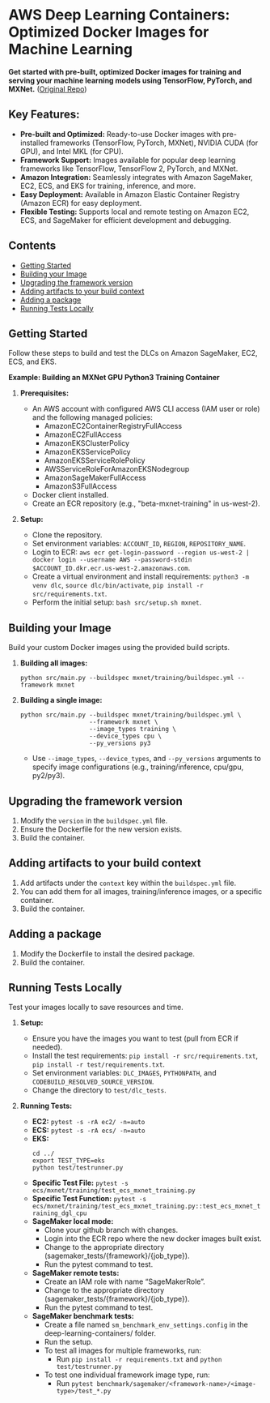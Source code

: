 # AWS Deep Learning Containers: Optimized Docker Images for Machine Learning

**Get started with pre-built, optimized Docker images for training and serving your machine learning models using TensorFlow, PyTorch, and MXNet.** ([Original Repo](https://github.com/aws/deep-learning-containers))

## Key Features:

*   **Pre-built and Optimized:** Ready-to-use Docker images with pre-installed frameworks (TensorFlow, PyTorch, MXNet), NVIDIA CUDA (for GPU), and Intel MKL (for CPU).
*   **Framework Support:**  Images available for popular deep learning frameworks like TensorFlow, TensorFlow 2, PyTorch, and MXNet.
*   **Amazon Integration:** Seamlessly integrates with Amazon SageMaker, EC2, ECS, and EKS for training, inference, and more.
*   **Easy Deployment:** Available in Amazon Elastic Container Registry (Amazon ECR) for easy deployment.
*   **Flexible Testing:** Supports local and remote testing on Amazon EC2, ECS, and SageMaker for efficient development and debugging.

## Contents

*   [Getting Started](#getting-started)
*   [Building your Image](#building-your-image)
*   [Upgrading the framework version](#upgrading-the-framework-version)
*   [Adding artifacts to your build context](#adding-artifacts-to-your-build-context)
*   [Adding a package](#adding-a-package)
*   [Running Tests Locally](#running-tests-locally)

## Getting Started

Follow these steps to build and test the DLCs on Amazon SageMaker, EC2, ECS, and EKS.

**Example: Building an MXNet GPU Python3 Training Container**

1.  **Prerequisites:**
    *   An AWS account with configured AWS CLI access (IAM user or role) and the following managed policies:
        *   AmazonEC2ContainerRegistryFullAccess
        *   AmazonEC2FullAccess
        *   AmazonEKSClusterPolicy
        *   AmazonEKSServicePolicy
        *   AmazonEKSServiceRolePolicy
        *   AWSServiceRoleForAmazonEKSNodegroup
        *   AmazonSageMakerFullAccess
        *   AmazonS3FullAccess
    *   Docker client installed.
    *   Create an ECR repository (e.g., "beta-mxnet-training" in us-west-2).

2.  **Setup:**
    *   Clone the repository.
    *   Set environment variables: `ACCOUNT_ID`, `REGION`, `REPOSITORY_NAME`.
    *   Login to ECR: `aws ecr get-login-password --region us-west-2 | docker login --username AWS --password-stdin $ACCOUNT_ID.dkr.ecr.us-west-2.amazonaws.com`.
    *   Create a virtual environment and install requirements: `python3 -m venv dlc`, `source dlc/bin/activate`, `pip install -r src/requirements.txt`.
    *   Perform the initial setup: `bash src/setup.sh mxnet`.

## Building your Image

Build your custom Docker images using the provided build scripts.

1.  **Building all images:**
    ```shell
    python src/main.py --buildspec mxnet/training/buildspec.yml --framework mxnet
    ```

2.  **Building a single image:**
    ```shell
    python src/main.py --buildspec mxnet/training/buildspec.yml \
                       --framework mxnet \
                       --image_types training \
                       --device_types cpu \
                       --py_versions py3
    ```
    *   Use `--image_types`, `--device_types`, and `--py_versions` arguments to specify image configurations (e.g., training/inference, cpu/gpu, py2/py3).

## Upgrading the framework version

1.  Modify the `version` in the `buildspec.yml` file.
2.  Ensure the Dockerfile for the new version exists.
3.  Build the container.

## Adding artifacts to your build context

1.  Add artifacts under the `context` key within the `buildspec.yml` file.
2.  You can add them for all images, training/inference images, or a specific container.
3.  Build the container.

## Adding a package

1.  Modify the Dockerfile to install the desired package.
2.  Build the container.

## Running Tests Locally

Test your images locally to save resources and time.

1.  **Setup:**
    *   Ensure you have the images you want to test (pull from ECR if needed).
    *   Install the test requirements: `pip install -r src/requirements.txt`, `pip install -r test/requirements.txt`.
    *   Set environment variables: `DLC_IMAGES`, `PYTHONPATH`, and `CODEBUILD_RESOLVED_SOURCE_VERSION`.
    *   Change the directory to `test/dlc_tests`.

2.  **Running Tests:**

    *   **EC2:** `pytest -s -rA ec2/ -n=auto`
    *   **ECS:** `pytest -s -rA ecs/ -n=auto`
    *   **EKS:**
        ```shell
        cd ../
        export TEST_TYPE=eks
        python test/testrunner.py
        ```
    *   **Specific Test File:** `pytest -s ecs/mxnet/training/test_ecs_mxnet_training.py`
    *   **Specific Test Function:** `pytest -s ecs/mxnet/training/test_ecs_mxnet_training.py::test_ecs_mxnet_training_dgl_cpu`
    *   **SageMaker local mode:**
        *   Clone your github branch with changes.
        *   Login into the ECR repo where the new docker images built exist.
        *   Change to the appropriate directory (sagemaker_tests/{framework}/{job_type}).
        *   Run the pytest command to test.
    *   **SageMaker remote tests:**
        *   Create an IAM role with name “SageMakerRole”.
        *   Change to the appropriate directory (sagemaker_tests/{framework}/{job_type}).
        *   Run the pytest command to test.
    *   **SageMaker benchmark tests:**
        *   Create a file named `sm_benchmark_env_settings.config` in the deep-learning-containers/ folder.
        *   Run the setup.
        *   To test all images for multiple frameworks, run:
            *   Run `pip install -r requirements.txt` and `python test/testrunner.py`
        *   To test one individual framework image type, run:
            *   Run `pytest benchmark/sagemaker/<framework-name>/<image-type>/test_*.py`